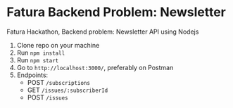 # Fatura Backend Problem: Newsletter
Fatura Hackathon, Backend problem: Newsletter API using Nodejs

1. Clone repo on your machine
2. Run `npm install`
3. Run `npm start`
4. Go to `http://localhost:3000/`, preferably on Postman
5. Endpoints:
    - POST `/subscriptions`
    - GET `/issues/:subscriberId`
    - POST `/issues `
